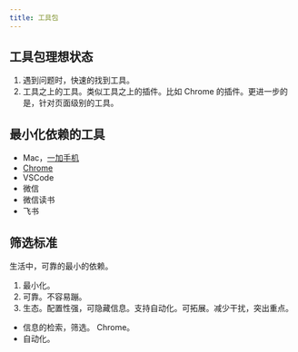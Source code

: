 ```yaml
---
title: 工具包
---
```


## 工具包理想状态
1. 遇到问题时，快速的找到工具。
2. 工具之上的工具。类似工具之上的插件。比如 Chrome 的插件。更进一步的是，针对页面级别的工具。


## 最小化依赖的工具
* Mac，[一加手机](./content/one-plus.md)
* [Chrome](./content/chrome.md)
* VSCode
* 微信
* 微信读书
* 飞书

## 筛选标准
生活中，可靠的最小的依赖。
1. 最小化。
2. 可靠。不容易蹦。
3. 生态。配置性强，可隐藏信息。支持自动化。可拓展。减少干扰，突出重点。

* 信息的检索，筛选。 Chrome。
* 自动化。 


